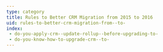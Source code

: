 ```yaml
---
type: category
title: Rules to Better CRM Migration from 2015 to 2016
uid: rules-to-better-crm-migration-from--to-
index:
 - do-you-apply-crm--update-rollup--before-upgrading-to-
 - do-you-know-how-to-upgrade-crm--to-
---
```




